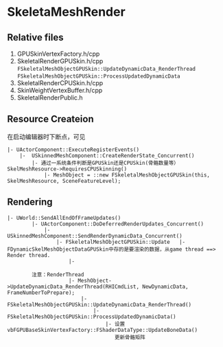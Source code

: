 # SkeletaMeshRender

## Relative files
1. GPUSkinVertexFactory.h/cpp
2. SkeletalRenderGPUSkin.h/cpp  
	`FSkeletalMeshObjectGPUSkin::UpdateDynamicData_RenderThread` 
	`FSkeletalMeshObjectGPUSkin::ProcessUpdatedDynamicData`
3. SkeletalRenderCPUSkin.h/cpp
4. SkinWeightVertexBuffer.h/cpp
4. SkeletalRenderPublic.h


## Resource Createion

在启动编辑器时下断点，可见 

 	|- UActorComponent::ExecuteRegisterEvents()
		|-  USkinnedMeshComponent::CreateRenderState_Concurrent() 
			|- 通过一系统条件判断是GPUSkin还是CPUSkin(骨骼数量等） SkelMeshResource->RequiresCPUSkinning()
				|- MeshObject = ::new FSkeletalMeshObjectGPUSkin(this, SkelMeshResource, SceneFeatureLevel);

## Rendering
	|- UWorld::SendAllEndOfFrameUpdates()
			|- UActorComponent::DoDeferredRenderUpdates_Concurrent()
				|- USkinnedMeshComponent::SendRenderDynamicData_Concurrent() 
					|- FSkeletalMeshObjectGPUSkin::Update	|- FDynamicSkelMeshObjectDataGPUSkin中存的是要渲染的数据，从game thread ==> Render thread. 
						|- 
		
			注意：RenderThread
						|- MeshObject->UpdateDynamicData_RenderThread(RHICmdList, NewDynamicData, FrameNumberToPrepare);
							|-FSkeletalMeshObjectGPUSkin::UpdateDynamicData_RenderThread()
								|- FSkeletalMeshObjectGPUSkin::ProcessUpdatedDynamicData()
									|- 设置vbFGPUBaseSkinVertexFactory::FShaderDataType::UpdateBoneData()
									   更新骨骼矩阵
